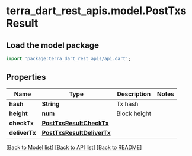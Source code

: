 # terra_dart_rest_apis.model.PostTxsResult

## Load the model package
```dart
import 'package:terra_dart_rest_apis/api.dart';
```

## Properties
Name | Type | Description | Notes
------------ | ------------- | ------------- | -------------
**hash** | **String** | Tx hash | 
**height** | **num** | Block height | 
**checkTx** | [**PostTxsResultCheckTx**](PostTxsResultCheckTx.md) |  | 
**deliverTx** | [**PostTxsResultDeliverTx**](PostTxsResultDeliverTx.md) |  | 

[[Back to Model list]](../README.md#documentation-for-models) [[Back to API list]](../README.md#documentation-for-api-endpoints) [[Back to README]](../README.md)


